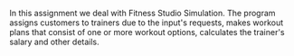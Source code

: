In this assignment we deal with	Fitness Studio Simulation.
The program assigns customers to trainers due to the input's requests,
makes workout plans that consist of one or more workout options, 
calculates the trainer's salary and other details.
